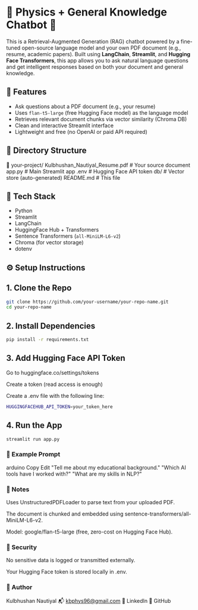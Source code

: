 # 📄 Physics + General Knowledge Chatbot 🤖

This is a Retrieval-Augmented Generation (RAG) chatbot powered by a fine-tuned open-source language model and your own PDF document (e.g., resume, academic papers). Built using **LangChain**, **Streamlit**, and **Hugging Face Transformers**, this app allows you to ask natural language questions and get intelligent responses based on both your document and general knowledge.

## 🚀 Features

- Ask questions about a PDF document (e.g., your resume)
- Uses `flan-t5-large` (free Hugging Face model) as the language model
- Retrieves relevant document chunks via vector similarity (Chroma DB)
- Clean and interactive Streamlit interface
- Lightweight and free (no OpenAI or paid API required)

## 📂 Directory Structure

📁 your-project/
 Kulbhushan_Nautiyal_Resume.pdf # Your source document
 app.py # Main Streamlit app
 .env # Hugging Face API token
 db/ # Vector store (auto-generated)
 README.md # This file


## 🧠 Tech Stack

- Python
- Streamlit
- LangChain
- HuggingFace Hub + Transformers
- Sentence Transformers (`all-MiniLM-L6-v2`)
- Chroma (for vector storage)
- dotenv

## ⚙️ Setup Instructions

## 1. Clone the Repo

```bash
git clone https://github.com/your-username/your-repo-name.git
cd your-repo-name

```
## 2. Install Dependencies

```bash
pip install -r requirements.txt

```
## 3. Add Hugging Face API Token
Go to huggingface.co/settings/tokens

Create a token (read access is enough)

Create a .env file with the following line:

```bash
HUGGINGFACEHUB_API_TOKEN=your_token_here
```

## 4. Run the App

```bash
streamlit run app.py
```

### 📝 Example Prompt
arduino
Copy
Edit
"Tell me about my educational background."
"Which AI tools have I worked with?"
"What are my skills in NLP?"



### 📌 Notes
Uses UnstructuredPDFLoader to parse text from your uploaded PDF.

The document is chunked and embedded using sentence-transformers/all-MiniLM-L6-v2.

Model: google/flan-t5-large (free, zero-cost on Hugging Face Hub).



### 🔐 Security
No sensitive data is logged or transmitted externally.

Your Hugging Face token is stored locally in .env.

### 📧 Author
Kulbhushan Nautiyal
📬 kbphys96@gmail.com
🔗 LinkedIn
🐙 GitHub
